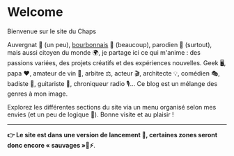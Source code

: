 # Welcome

Bienvenue sur le site du Chaps

Auvergnat 🌋 (un peu), [bourbonnais](./bourbonnais/index.md) 🏰 (beaucoup), parodien 🚜 (surtout), mais aussi citoyen du monde 🌍, je partage ici ce qui m'anime : des passions variées, des projets créatifs et des expériences nouvelles. Geek 🖥️, papa ❤️, amateur de vin 🍷, arbitre ⚖️, acteur 🎬, architecte 💡, comédien 🎭, badiste 🏸, guitariste 🎸, chroniqueur radio 🎙️… Ce blog est un mélange des genres à mon image.

Explorez les différentes sections du site via un menu organisé selon mes envies (et un peu de logique 🧠). Bonne visite et au plaisir !

---

**👉 Le site est dans une version de lancement 🚀, certaines zones seront donc encore « sauvages »🔧⚡**.

